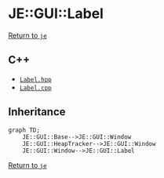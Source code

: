 # JE::GUI::Label

[Return to `je`](/docs/je.md)

## C++

- [`Label.hpp`](/src/je/Label.hpp)
- [`Label.cpp`](/src/je/Label.cpp)

## Inheritance

```mermaid
graph TD;
    JE::GUI::Base-->JE::GUI::Window
    JE::GUI::HeapTracker-->JE::GUI::Window
    JE::GUI::Window-->JE::GUI::Label
```

[Return to `je`](/docs/je.md)